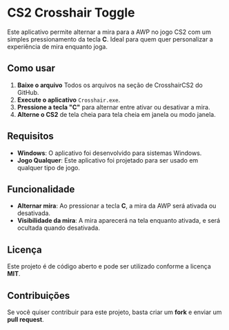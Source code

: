 # CS2 Crosshair Toggle

Este aplicativo permite alternar a mira para a AWP no jogo CS2 com um simples pressionamento da tecla **C**. Ideal para quem quer personalizar a experiência de mira enquanto joga.

## Como usar

1. **Baixe o arquivo** Todos os arquivos na seção de CrosshairCS2 do GitHub.
2. **Execute o aplicativo** `Crosshair.exe`.
3. **Pressione a tecla "C"** para alternar entre ativar ou desativar a mira.
4. **Alterne o CS2** de tela cheia para tela cheia em janela ou modo janela.

## Requisitos

- **Windows**: O aplicativo foi desenvolvido para sistemas Windows.
- **Jogo Qualquer**: Este aplicativo foi projetado para ser usado em qualquer tipo de jogo.

## Funcionalidade

- **Alternar mira**: Ao pressionar a tecla **C**, a mira da AWP será ativada ou desativada.
- **Visibilidade da mira**: A mira aparecerá na tela enquanto ativada, e será ocultada quando desativada.

## Licença

Este projeto é de código aberto e pode ser utilizado conforme a licença **MIT**.

## Contribuições

Se você quiser contribuir para este projeto, basta criar um **fork** e enviar um **pull request**.
